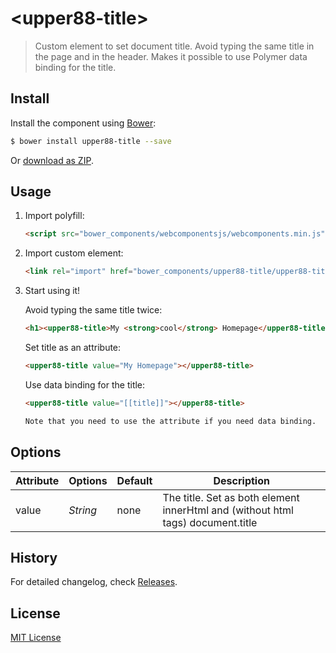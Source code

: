 # &lt;upper88-title&gt;

> Custom element to set document title.
> Avoid typing the same title in the page and in the header.
> Makes it possible to use Polymer data binding for the title.
>


## Install

Install the component using [Bower](http://bower.io/):

```sh
$ bower install upper88-title --save
```

Or [download as ZIP](https://github.com/erikwett/upper88-title/archive/master.zip).

## Usage

1. Import polyfill:

    ```html
    <script src="bower_components/webcomponentsjs/webcomponents.min.js"></script>
    ```

2. Import custom element:

    ```html
    <link rel="import" href="bower_components/upper88-title/upper88-title.html">
    ```

3. Start using it!

    Avoid typing the same title twice:

    ```html
    <h1><upper88-title>My <strong>cool</strong> Homepage</upper88-title></h1>
     ```
     
     Set title as an attribute:
     ```html
    <upper88-title value="My Homepage"></upper88-title>
     ```
     Use data binding for the title:
     ```html
    <upper88-title value="[[title]]"></upper88-title>
    
	Note that you need to use the attribute if you need data binding.
    ```

## Options

Attribute     | Options     | Default      | Description
---           | ---         | ---          | ---
value         | *String*    | none         | The title. Set as both element innerHtml and (without html tags) document.title

## History

For detailed changelog, check [Releases](https://github.com/erikwett/upper88-title/releases). 

## License

[MIT License](http://opensource.org/licenses/MIT) 


